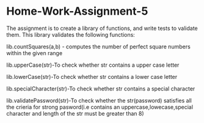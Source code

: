# Home-Work-Assignment-5

The assignment is to create a library of functions, and write tests to validate them. This library validates the following functions:

lib.countSquares(a,b) - computes the number of perfect square numbers within the given range

lib.upperCase(str)-To check whether str contains a upper case letter

lib.lowerCase(str)-To check whether str contains a lower case letter

lib.specialCharacter(str)-To check whether str contains a special character

lib.validatePassword(str)-To check whether the str(password) satisfies all the crieria for strong pasword(i.e contains an uppercase,lowecase,special character and length of the str must be  greater than 8)

